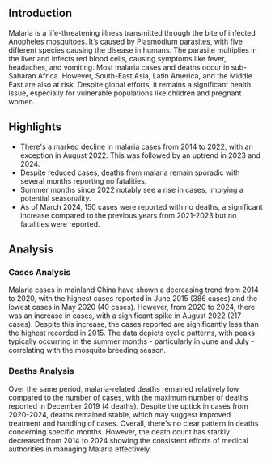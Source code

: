 ## Introduction

Malaria is a life-threatening illness transmitted through the bite of infected Anopheles mosquitoes. It’s caused by Plasmodium parasites, with five different species causing the disease in humans. The parasite multiplies in the liver and infects red blood cells, causing symptoms like fever, headaches, and vomiting. Most malaria cases and deaths occur in sub-Saharan Africa. However, South-East Asia, Latin America, and the Middle East are also at risk. Despite global efforts, it remains a significant health issue, especially for vulnerable populations like children and pregnant women.

## Highlights

- There's a marked decline in malaria cases from 2014 to 2022, with an exception in August 2022. This was followed by an uptrend in 2023 and 2024.<br/>
- Despite reduced cases, deaths from malaria remain sporadic with several months reporting no fatalities.<br/>
- Summer months since 2022 notably see a rise in cases, implying a potential seasonality.<br/>
- As of March 2024, 150 cases were reported with no deaths, a significant increase compared to the previous years from 2021-2023 but no fatalities were reported.


## Analysis

### Cases Analysis
Malaria cases in mainland China have shown a decreasing trend from 2014 to 2020, with the highest cases reported in June 2015 (386 cases) and the lowest cases in May 2020 (40 cases). However, from 2020 to 2024, there was an increase in cases, with a significant spike in August 2022 (217 cases). Despite this increase, the cases reported are significantly less than the highest recorded in 2015. The data depicts cyclic patterns, with peaks typically occurring in the summer months - particularly in June and July - correlating with the mosquito breeding season. 

### Deaths Analysis
Over the same period, malaria-related deaths remained relatively low compared to the number of cases, with the maximum number of deaths reported in December 2019 (4 deaths). Despite the uptick in cases from 2020-2024, deaths remained stable, which may suggest improved treatment and handling of cases. Overall, there's no clear pattern in deaths concerning specific months. However, the death count has starkly decreased from 2014 to 2024 showing the consistent efforts of medical authorities in managing Malaria effectively.
